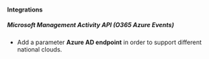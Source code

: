 
#### Integrations
##### Microsoft Management Activity API (O365 Azure Events)
- Add a parameter **Azure AD endpoint** in order to support different national clouds.
